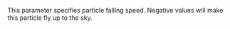 This parameter specifies particle falling speed.
Negative values will make this particle fly up to the sky.